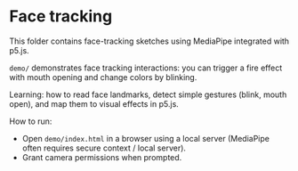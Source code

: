 # Face tracking

This folder contains face-tracking sketches using MediaPipe integrated with p5.js.

`demo/` demonstrates face tracking interactions: you can trigger a fire effect with mouth opening and change colors by blinking.

Learning: how to read face landmarks, detect simple gestures (blink, mouth open), and map them to visual effects in p5.js.

How to run:

- Open `demo/index.html` in a browser using a local server (MediaPipe often requires secure context / local server).
- Grant camera permissions when prompted.
